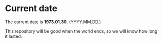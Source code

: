 # Current date

The current date is **1973.01.30.** (YYYY.MM.DD.)

This repository will be good when the world ends, so we will know how long it lasted.